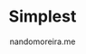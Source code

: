 ---
title: "Simplest"
github: https://github.com/nandomoreirame/simplest
demo: http://nandomoreira.me/simplest/
author: nandomoreira.me
draft: true
ssg:
  - Jekyll
cms:
  - No Cms
---